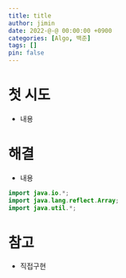 ```yaml
---
title: title
author: jimin
date: 2022-@-@ 00:00:00 +0900
categories: [Algo, 백준]
tags: []
pin: false
---
```


# 첫 시도

 - 내용

# 해결

 - 내용

```java
import java.io.*;
import java.lang.reflect.Array;
import java.util.*;
```

# 참고

 - 직접구현